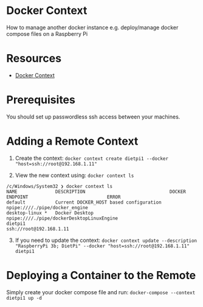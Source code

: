 # Docker Context

How to manage another docker instance e.g. deploy/manage docker compose files on a Raspberry Pi

# Resources

- [Docker Context](https://www.docker.com/blog/how-to-deploy-on-remote-docker-hosts-with-docker-compose/)

# Prerequisites

You should set up passwordless ssh access between your machines.

# Adding a Remote Context

1. Create the context: ``docker context create dietpi1 --docker "host=ssh://root@192.168.1.11"``

2. View the new context using: ``docker context ls``
```shell
/c/Windows/System32 ❯ docker context ls
NAME              DESCRIPTION                               DOCKER ENDPOINT                             ERROR
default           Current DOCKER_HOST based configuration   npipe:////./pipe/docker_engine
desktop-linux *   Docker Desktop                            npipe:////./pipe/dockerDesktopLinuxEngine
dietpi1                                                     ssh://root@192.168.1.11
```

3. If you need to update the context:
``
docker context update --description "RaspberryPi 3b; DietPi" --docker "host=ssh://root@192.168.1.11" dietpi1
``

# Deploying a Container to the Remote

Simply create your docker compose file and run: ``docker-compose --context dietpi1 up -d``